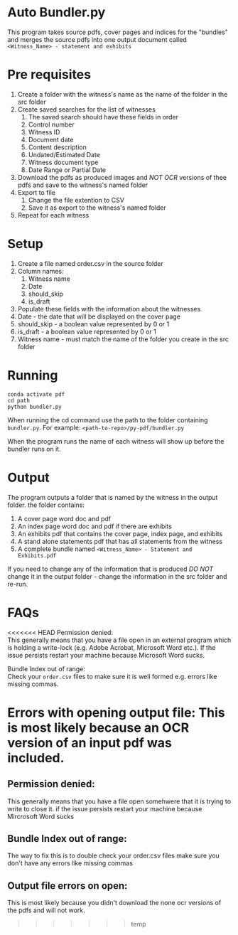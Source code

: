 # Auto Bundler.py
This program takes source pdfs, cover pages and indices for the "bundles" and merges the source pdfs into one output document called `<Witness_Name> - statement and exhibits`

# Pre requisites
1. Create a folder with the witness's name as the name of the folder in the src folder
2. Create saved searches for the list of witnesses
   1. The saved search should have these fields in order
   2. Control number
   3. Witness ID
   4. Document date
   5. Content description
   6. Undated/Estimated Date
   7. Witness document type
   8. Date Range or Partial Date
3. Download the pdfs as produced images and _NOT OCR_ versions of thee pdfs and save to the witness's named folder
4. Export to file 
   1. Change the file extention to CSV
   2. Save it as export to the witness's named folder
5. Repeat for each witness

# Setup
1. Create a file named order.csv in the source folder
2. Column names:
   1. Witness name
   2. Date
   3. should_skip
   4. is_draft
3. Populate these fields with the information about the witnesses 
4. Date - the date that will be displayed on the cover page
5. should_skip - a boolean value represented by 0 or 1
6. is_draft - a boolean value represented by 0 or 1
7. Witness name - must match the name of the folder you create in the src folder

# Running
```console
conda activate pdf
cd path
python bundler.py
```
When running the cd command use the path to the folder containing `bundler.py`.
For example: `<path-to-repo>/py-pdf/bundler.py`

When the program runs the name of each witness will show up before the bundler runs on it.

# Output
The program outputs a folder that is named by the witness in the output folder.
the folder contains:
1. A cover page word doc and pdf  
2. An index page word doc and pdf if there are exhibits
3. An exhibits pdf that contains the cover page, index page, and exhibits
4. A stand alone statements pdf that has all statements from the witness
5. A complete bundle named `<Witness_Name> - Statement and Exhibits.pdf` 
   
If you need to change any of the information that is produced _DO NOT_ change it in the output folder - change the information in the src folder and re-run.

# FAQs
<<<<<<< HEAD
Permission denied:  
   This generally means that you have a file open in an external program which is holding a write-lock (e.g. Adobe Acrobat, Microsoft Word etc.). If the issue persists restart your machine because Microsoft Word sucks.

Bundle Index out of range:  
Check your `order.csv` files to make sure it is well formed e.g. errors like missing commas.

Errors with opening output file:
This is most likely because an OCR version of an input pdf was included.
=======
## Permission denied:  
This generally means that you have a file open somehwere that it is trying to write to close it. if the issue persists restart your machine because Mircrosoft Word sucks

## Bundle Index out of range:  
The way to fix this is to double check your order.csv files make sure you don't have any errors like missing commas 

## Output file errors on open:  
This is most likely because you didn't download the none ocr versions of the pdfs and will not work.
>>>>>>> temp




